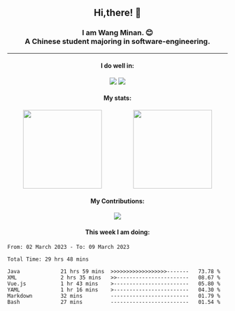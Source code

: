 <div align="center">
	<h2>
		Hi,there! 👋
	</h2>
	<h3>
		I am Wang Minan. 😊 <br>
		A Chinese student majoring in software-engineering.
	</h3>
	<hr>
	<h4>I do well in:</h4>
		<div>
		<img src="https://img.shields.io/badge/-Vue.js-brightgreen" />
		<img src="https://img.shields.io/badge/-Java-orange" />
	</div>
	<h4>My stats:</h4>
	<div style="display: flex; justify-content: space-around;">
		<img style="height: 180px;" src="https://github-readme-stats.vercel.app/api?username=WangMinan&show_icons=true" />
		<img style="height: 180px;" src="https://github-readme-stats.vercel.app/api/top-langs/?username=WangMinan&layout=compact" />
	</div>
	<h4>My Contributions:</h4>
	<div>
		<img src="https://github-readme-activity-graph.cyclic.app/graph?username=WangMinan&theme=vue" />
	</div>
    <h4 style="text-align=center;">This week I am doing:</h4>
</div>

<!--START_SECTION:waka-->

```text
From: 02 March 2023 - To: 09 March 2023

Total Time: 29 hrs 48 mins

Java             21 hrs 59 mins  >>>>>>>>>>>>>>>>>>-------   73.78 %
XML              2 hrs 35 mins   >>-----------------------   08.67 %
Vue.js           1 hr 43 mins    >------------------------   05.80 %
YAML             1 hr 16 mins    >------------------------   04.30 %
Markdown         32 mins         -------------------------   01.79 %
Bash             27 mins         -------------------------   01.54 %
```

<!--END_SECTION:waka-->